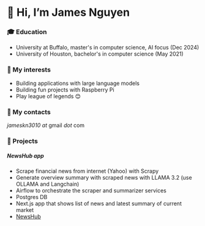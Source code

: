 
# 👋 Hi, I’m James Nguyen

### 🎓 Education
- University at Buffalo, master's in computer science, AI focus (Dec 2024) 
- University of Houston, bachelor's in computer science (May 2021)

### 🧑 My interests
- Building applications with large language models
- Building fun projects with Raspberry Pi
- Play league of legends 😊

### 📱 My contacts
*jameskn3010* _at_ gmail _dot_ com

### 👷 Projects
##### NewsHub app
-   Scrape financial news from internet (Yahoo) with Scrapy
-   Generate overview summary with scraped news with LLAMA 3.2 (use OLLAMA and Langchain)
-   Airflow to orchestrate the scraper and summarizer services
-   Postgres DB
-   Next.js app that shows list of news and latest summary of current market
-   [NewsHub](https://news-llm.vercel.app/)

